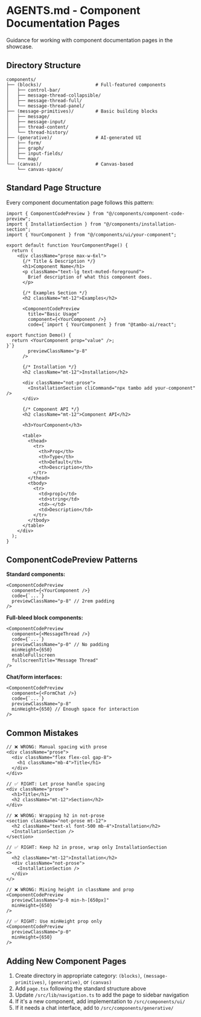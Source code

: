 # AGENTS.md - Component Documentation Pages

Guidance for working with component documentation pages in the showcase.

## Directory Structure

```
components/
├── (blocks)/                    # Full-featured components
│   ├── control-bar/
│   ├── message-thread-collapsible/
│   ├── message-thread-full/
│   └── message-thread-panel/
├── (message-primitives)/        # Basic building blocks
│   ├── message/
│   ├── message-input/
│   ├── thread-content/
│   └── thread-history/
├── (generative)/                # AI-generated UI
│   ├── form/
│   ├── graph/
│   ├── input-fields/
│   └── map/
└── (canvas)/                    # Canvas-based
    └── canvas-space/
```

## Standard Page Structure

Every component documentation page follows this pattern:

```tsx
import { ComponentCodePreview } from "@/components/component-code-preview";
import { InstallationSection } from "@/components/installation-section";
import { YourComponent } from "@/components/ui/your-component";

export default function YourComponentPage() {
  return (
    <div className="prose max-w-6xl">
      {/* Title & Description */}
      <h1>Component Name</h1>
      <p className="text-lg text-muted-foreground">
        Brief description of what this component does.
      </p>

      {/* Examples Section */}
      <h2 className="mt-12">Examples</h2>

      <ComponentCodePreview
        title="Basic Usage"
        component={<YourComponent />}
        code={`import { YourComponent } from "@tambo-ai/react";

export function Demo() {
  return <YourComponent prop="value" />;
}`}
        previewClassName="p-8"
      />

      {/* Installation */}
      <h2 className="mt-12">Installation</h2>

      <div className="not-prose">
        <InstallationSection cliCommand="npx tambo add your-component" />
      </div>

      {/* Component API */}
      <h2 className="mt-12">Component API</h2>

      <h3>YourComponent</h3>

      <table>
        <thead>
          <tr>
            <th>Prop</th>
            <th>Type</th>
            <th>Default</th>
            <th>Description</th>
          </tr>
        </thead>
        <tbody>
          <tr>
            <td>prop1</td>
            <td>string</td>
            <td>-</td>
            <td>Description</td>
          </tr>
        </tbody>
      </table>
    </div>
  );
}
```

## ComponentCodePreview Patterns

**Standard components:**

```tsx
<ComponentCodePreview
  component={<YourComponent />}
  code={`...`}
  previewClassName="p-8" // 2rem padding
/>
```

**Full-bleed block components:**

```tsx
<ComponentCodePreview
  component={<MessageThread />}
  code={`...`}
  previewClassName="p-0" // No padding
  minHeight={650}
  enableFullscreen
  fullscreenTitle="Message Thread"
/>
```

**Chat/form interfaces:**

```tsx
<ComponentCodePreview
  component={<FormChat />}
  code={`...`}
  previewClassName="p-8"
  minHeight={650} // Enough space for interaction
/>
```

## Common Mistakes

```tsx
// ❌ WRONG: Manual spacing with prose
<div className="prose">
  <div className="flex flex-col gap-8">
    <h1 className="mb-4">Title</h1>
  </div>
</div>

// ✅ RIGHT: Let prose handle spacing
<div className="prose">
  <h1>Title</h1>
  <h2 className="mt-12">Section</h2>
</div>

// ❌ WRONG: Wrapping h2 in not-prose
<section className="not-prose mt-12">
  <h2 className="text-xl font-500 mb-4">Installation</h2>
  <InstallationSection />
</section>

// ✅ RIGHT: Keep h2 in prose, wrap only InstallationSection
<>
  <h2 className="mt-12">Installation</h2>
  <div className="not-prose">
    <InstallationSection />
  </div>
</>

// ❌ WRONG: Mixing height in className and prop
<ComponentCodePreview
  previewClassName="p-0 min-h-[650px]"
  minHeight={650}
/>

// ✅ RIGHT: Use minHeight prop only
<ComponentCodePreview
  previewClassName="p-0"
  minHeight={650}
/>
```

## Adding New Component Pages

1. Create directory in appropriate category: `(blocks)`, `(message-primitives)`, `(generative)`, or `(canvas)`
2. Add `page.tsx` following the standard structure above
3. Update `/src/lib/navigation.ts` to add the page to sidebar navigation
4. If it's a new component, add implementation to `/src/components/ui/`
5. If it needs a chat interface, add to `/src/components/generative/`
